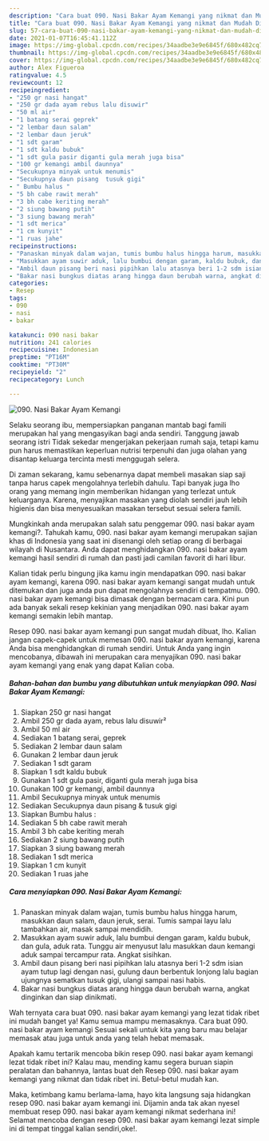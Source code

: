 ```yaml
---
description: "Cara buat 090. Nasi Bakar Ayam Kemangi yang nikmat dan Mudah Dibuat"
title: "Cara buat 090. Nasi Bakar Ayam Kemangi yang nikmat dan Mudah Dibuat"
slug: 57-cara-buat-090-nasi-bakar-ayam-kemangi-yang-nikmat-dan-mudah-dibuat
date: 2021-01-07T16:45:41.112Z
image: https://img-global.cpcdn.com/recipes/34aadbe3e9e6845f/680x482cq70/090-nasi-bakar-ayam-kemangi-foto-resep-utama.jpg
thumbnail: https://img-global.cpcdn.com/recipes/34aadbe3e9e6845f/680x482cq70/090-nasi-bakar-ayam-kemangi-foto-resep-utama.jpg
cover: https://img-global.cpcdn.com/recipes/34aadbe3e9e6845f/680x482cq70/090-nasi-bakar-ayam-kemangi-foto-resep-utama.jpg
author: Alex Figueroa
ratingvalue: 4.5
reviewcount: 12
recipeingredient:
- "250 gr nasi hangat"
- "250 gr dada ayam rebus lalu disuwir"
- "50 ml air"
- "1 batang serai geprek"
- "2 lembar daun salam"
- "2 lembar daun jeruk"
- "1 sdt garam"
- "1 sdt kaldu bubuk"
- "1 sdt gula pasir diganti gula merah juga bisa"
- "100 gr kemangi ambil daunnya"
- "Secukupnya minyak untuk menumis"
- "Secukupnya daun pisang  tusuk gigi"
- " Bumbu halus "
- "5 bh cabe rawit merah"
- "3 bh cabe keriting merah"
- "2 siung bawang putih"
- "3 siung bawang merah"
- "1 sdt merica"
- "1 cm kunyit"
- "1 ruas jahe"
recipeinstructions:
- "Panaskan minyak dalam wajan, tumis bumbu halus hingga harum, masukkan daun salam, daun jeruk, serai. Tumis sampai layu lalu tambahkan air, masak sampai mendidih."
- "Masukkan ayam suwir aduk, lalu bumbui dengan garam, kaldu bubuk, dan gula, aduk rata. Tunggu air menyusut lalu masukkan daun kemangi aduk sampai tercampur rata. Angkat sisihkan."
- "Ambil daun pisang beri nasi pipihkan lalu atasnya beri 1-2 sdm isian ayam tutup lagi dengan nasi, gulung daun berbentuk lonjong lalu bagian ujungnya sematkan tusuk gigi, ulangi sampai nasi habis."
- "Bakar nasi bungkus diatas arang hingga daun berubah warna, angkat dinginkan dan siap dinikmati."
categories:
- Resep
tags:
- 090
- nasi
- bakar

katakunci: 090 nasi bakar 
nutrition: 241 calories
recipecuisine: Indonesian
preptime: "PT16M"
cooktime: "PT30M"
recipeyield: "2"
recipecategory: Lunch

---
```



![090. Nasi Bakar Ayam Kemangi](https://img-global.cpcdn.com/recipes/34aadbe3e9e6845f/680x482cq70/090-nasi-bakar-ayam-kemangi-foto-resep-utama.jpg)

Selaku seorang ibu, mempersiapkan panganan mantab bagi famili merupakan hal yang mengasyikan bagi anda sendiri. Tanggung jawab seorang istri Tidak sekedar mengerjakan pekerjaan rumah saja, tetapi kamu pun harus memastikan keperluan nutrisi terpenuhi dan juga olahan yang disantap keluarga tercinta mesti menggugah selera.

Di zaman  sekarang, kamu sebenarnya dapat membeli masakan siap saji tanpa harus capek mengolahnya terlebih dahulu. Tapi banyak juga lho orang yang memang ingin memberikan hidangan yang terlezat untuk keluarganya. Karena, menyajikan masakan yang diolah sendiri jauh lebih higienis dan bisa menyesuaikan masakan tersebut sesuai selera famili. 



Mungkinkah anda merupakan salah satu penggemar 090. nasi bakar ayam kemangi?. Tahukah kamu, 090. nasi bakar ayam kemangi merupakan sajian khas di Indonesia yang saat ini disenangi oleh setiap orang di berbagai wilayah di Nusantara. Anda dapat menghidangkan 090. nasi bakar ayam kemangi hasil sendiri di rumah dan pasti jadi camilan favorit di hari libur.

Kalian tidak perlu bingung jika kamu ingin mendapatkan 090. nasi bakar ayam kemangi, karena 090. nasi bakar ayam kemangi sangat mudah untuk ditemukan dan juga anda pun dapat mengolahnya sendiri di tempatmu. 090. nasi bakar ayam kemangi bisa dimasak dengan bermacam cara. Kini pun ada banyak sekali resep kekinian yang menjadikan 090. nasi bakar ayam kemangi semakin lebih mantap.

Resep 090. nasi bakar ayam kemangi pun sangat mudah dibuat, lho. Kalian jangan capek-capek untuk memesan 090. nasi bakar ayam kemangi, karena Anda bisa menghidangkan di rumah sendiri. Untuk Anda yang ingin mencobanya, dibawah ini merupakan cara menyajikan 090. nasi bakar ayam kemangi yang enak yang dapat Kalian coba.

<!--inarticleads1-->

##### Bahan-bahan dan bumbu yang dibutuhkan untuk menyiapkan 090. Nasi Bakar Ayam Kemangi:

1. Siapkan 250 gr nasi hangat
1. Ambil 250 gr dada ayam, rebus lalu disuwir²
1. Ambil 50 ml air
1. Sediakan 1 batang serai, geprek
1. Sediakan 2 lembar daun salam
1. Gunakan 2 lembar daun jeruk
1. Sediakan 1 sdt garam
1. Siapkan 1 sdt kaldu bubuk
1. Gunakan 1 sdt gula pasir, diganti gula merah juga bisa
1. Gunakan 100 gr kemangi, ambil daunnya
1. Ambil Secukupnya minyak untuk menumis
1. Sediakan Secukupnya daun pisang &amp; tusuk gigi
1. Siapkan  Bumbu halus :
1. Sediakan 5 bh cabe rawit merah
1. Ambil 3 bh cabe keriting merah
1. Sediakan 2 siung bawang putih
1. Siapkan 3 siung bawang merah
1. Sediakan 1 sdt merica
1. Siapkan 1 cm kunyit
1. Sediakan 1 ruas jahe




<!--inarticleads2-->

##### Cara menyiapkan 090. Nasi Bakar Ayam Kemangi:

1. Panaskan minyak dalam wajan, tumis bumbu halus hingga harum, masukkan daun salam, daun jeruk, serai. Tumis sampai layu lalu tambahkan air, masak sampai mendidih.
1. Masukkan ayam suwir aduk, lalu bumbui dengan garam, kaldu bubuk, dan gula, aduk rata. Tunggu air menyusut lalu masukkan daun kemangi aduk sampai tercampur rata. Angkat sisihkan.
1. Ambil daun pisang beri nasi pipihkan lalu atasnya beri 1-2 sdm isian ayam tutup lagi dengan nasi, gulung daun berbentuk lonjong lalu bagian ujungnya sematkan tusuk gigi, ulangi sampai nasi habis.
1. Bakar nasi bungkus diatas arang hingga daun berubah warna, angkat dinginkan dan siap dinikmati.




Wah ternyata cara buat 090. nasi bakar ayam kemangi yang lezat tidak ribet ini mudah banget ya! Kamu semua mampu memasaknya. Cara buat 090. nasi bakar ayam kemangi Sesuai sekali untuk kita yang baru mau belajar memasak atau juga untuk anda yang telah hebat memasak.

Apakah kamu tertarik mencoba bikin resep 090. nasi bakar ayam kemangi lezat tidak ribet ini? Kalau mau, mending kamu segera buruan siapin peralatan dan bahannya, lantas buat deh Resep 090. nasi bakar ayam kemangi yang nikmat dan tidak ribet ini. Betul-betul mudah kan. 

Maka, ketimbang kamu berlama-lama, hayo kita langsung saja hidangkan resep 090. nasi bakar ayam kemangi ini. Dijamin anda tak akan nyesel membuat resep 090. nasi bakar ayam kemangi nikmat sederhana ini! Selamat mencoba dengan resep 090. nasi bakar ayam kemangi lezat simple ini di tempat tinggal kalian sendiri,oke!.


